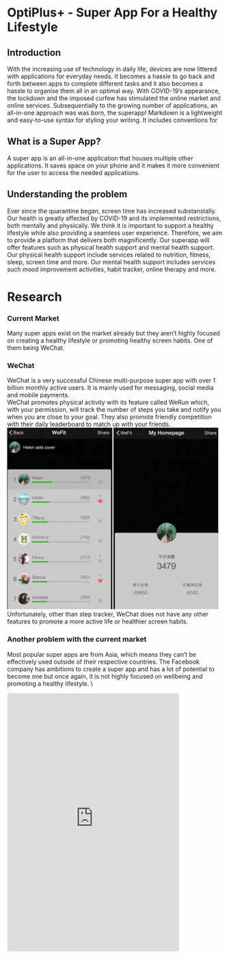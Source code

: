 # OptiPlus+ - Super App For a Healthy Lifestyle

## Introduction
With the increasing use of technology in daily life, devices are now littered with applications for everyday needs. It becomes a hassle to go back and forth between apps to complete different tasks and it also becomes a hassle to organise them all in an optimal way. With COVID-19’s appearance, the lockdown and the imposed curfew has stimulated the online market and online services. Subsequentially to the growing number of applications, an all-in-one approach was was born, the superapp!
Markdown is a lightweight and easy-to-use syntax for styling your writing. It includes conventions for

## What is a Super App?
A super app is an all-in-one application that houses multiple other applications. It saves space on your phone and it makes it more convenient for the user to access the needed applications.

## Understanding the problem
Ever since the quarantine began, screen time has increased substanstally. Our health is greatly affected by COVID-19 and its implemented restrictions, both mentally and physically. We think it is important to support a healthy lifestyle while also providing a seamless user experience. Therefore, we aim to provide a platform that delivers both magnificently. Our superapp will offer features such as physical health support and mental health support. Our physical health support include services related to nutrition, fitness, sleep, screen time and more. Our mental health support includes services such mood improvement activities, habit tracker, online therapy and more.

# Research

### Current Market
Many super apps exist on the market already but they aren’t highly focused on creating a healthy lifestyle or promoting healthy screen habits. One of them being WeChat.

### WeChat
WeChat is a very successful Chinese multi-purpose super app with over 1 billion monthly active users. It is mainly used for messaging, social media and mobile payments. 
\
WeChat promotes physical activity with its feature called WeRun which, with your permission, will track the number of steps you take and notify you when you are close to your goal. They also promote friendly competition with their daily leaderboard to match up with your friends.
\
![WeChat](https://github.com/AnnieTran13/optiplus/blob/gh-pages/Screenshot%202021-02-19%20192820.png?raw=true)
\
Unfortunately, other than step tracker, WeChat does not have any other features to promote a more active life or healthier screen habits.

### Another problem with the current market
Most popular super apps are from Asia, which means they can’t be effectively used outside of their respective countries. The Facebook company has ambitions to create a super app and has a lot of potential to become one but once again, it is not highly focused on wellbeing and promoting a healthy lifestyle.
\

<iframe style="border: 1px solid rgba(0, 0, 0, 0.1);" width="400" height="600" src="https://www.figma.com/embed?embed_host=share&url=https%3A%2F%2Fwww.figma.com%2Fproto%2FacmNjr4sWPArGGwSssYfjh%2FSOEN357-Mini-project%3Fnode-id%3D103%253A17%26scaling%3Dscale-down" allowfullscreen></iframe>



